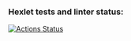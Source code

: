 ### Hexlet tests and linter status:
[![Actions Status](https://github.com/Barrierok/js-oop-project-lvl1/workflows/hexlet-check/badge.svg)](https://github.com/Barrierok/js-oop-project-lvl1/actions)